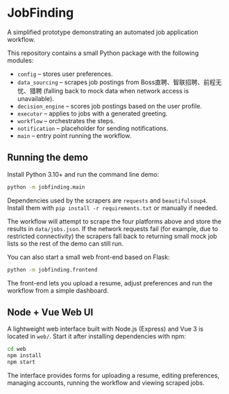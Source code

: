 # JobFinding

A simplified prototype demonstrating an automated job application workflow.

This repository contains a small Python package with the following modules:

- `config` – stores user preferences.
- `data_sourcing` – scrapes job postings from Boss直聘、智联招聘、前程无忧、猎聘
  (falling back to mock data when network access is unavailable).
- `decision_engine` – scores job postings based on the user profile.
- `executor` – applies to jobs with a generated greeting.
- `workflow` – orchestrates the steps.
- `notification` – placeholder for sending notifications.
- `main` – entry point running the workflow.

## Running the demo

Install Python 3.10+ and run the command line demo:

```bash
python -m jobfinding.main
```

Dependencies used by the scrapers are `requests` and `beautifulsoup4`. Install
them with `pip install -r requirements.txt` or manually if needed.

The workflow will attempt to scrape the four platforms above and store the
results in `data/jobs.json`. If the network requests fail (for example, due to
restricted connectivity) the scrapers fall back to returning small mock job
lists so the rest of the demo can still run.

You can also start a small web front-end based on Flask:

```bash
python -m jobfinding.frontend
```

The front-end lets you upload a resume, adjust preferences and run the
workflow from a simple dashboard.

## Node + Vue Web UI

A lightweight web interface built with Node.js (Express) and Vue 3 is located in
`web/`. Start it after installing dependencies with npm:

```bash
cd web
npm install
npm start
```

The interface provides forms for uploading a resume, editing preferences, managing
accounts, running the workflow and viewing scraped jobs.
